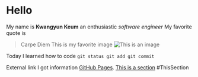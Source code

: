 # Hello
My name is **Kwangyun Keum** an enthusiastic *software engineer* 
My favorite quote is 
> Carpe Diem 
This is my favorite image ![This is an image](https://myoctocat.com/assets/images/base-octocat.svg)

Today I learned how to code 
```git status git add git commit ```

External link I got information [GitHub Pages](https://pages.github.com/).
[This is a section](#ThisSection)
#ThisSection

